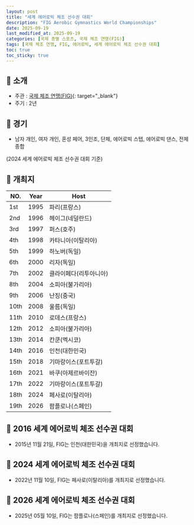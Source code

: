 ```yaml
---
layout: post
title: "세계 에어로빅 체조 선수권 대회"
description: "FIG Aerobic Gymnastics World Championships"
date: 2025-09-19
last_modified_at: 2025-09-19
categories: [국제 종별 스포츠, 국제 체조 연맹(FIG)]
tags: [국제 체조 연맹, FIG, 에어로빅, 세계 에어로빅 체조 선수권 대회]
toc: true
toc_sticky: true
---
```

## 📜 소개
* 주관 : [국제 체조 연맹(FIG)](https://www.gymnastics.sport/site/){: target="_blank"}
* 주기 : 2년

## 📜 경기
* 남자 개인, 여자 개인, 혼성 페어, 3인조, 단체, 에어로빅 스텝, 에어로빅 댄스, 전체 종합

(2024 세계 에어로빅 체조 선수권 대회 기준)

## 📜 개최지

<html>
    <head>
        <meta charset="UTF-8">
    </head>
    <body>
        <table>
            <thead>
                <tr class="header-row">
                    <th class="col-no">NO.</th>
                    <th class="col-year">Year</th>
                    <th class="col-host">Host</th>
                </tr>
            </thead>
            <tbody>
                <tr>
                    <td>1st</td>
                    <td>1995</td>
                    <td>파리(프랑스)</td>
                </tr>
                <tr>
                    <td>2nd</td>
                    <td>1996</td>
                    <td>헤이그(네덜란드)</td>
                </tr>
                <tr>
                    <td>3rd</td>
                    <td>1997</td>
                    <td>퍼스(호주)</td>
                </tr>
                <tr>
                    <td>4th</td>
                    <td>1998</td>
                    <td>카타니아(이탈리아)</td>
                </tr>
                <tr>
                    <td>5th</td>
                    <td>1999</td>
                    <td>하노버(독일)</td>
                </tr>
                <tr>
                    <td>6th</td>
                    <td>2000</td>
                    <td>리자(독일)</td>
                </tr>
                <tr>
                    <td>7th</td>
                    <td>2002</td>
                    <td>클라이페다(리투아니아)</td>
                </tr>
                <tr>
                    <td>8th</td>
                    <td>2004</td>
                    <td>소피아(불가리아)</td>
                </tr>
                <tr>
                    <td>9th</td>
                    <td>2006</td>
                    <td>난징(중국)</td>
                </tr>
                <tr>
                    <td>10th</td>
                    <td>2008</td>
                    <td>울름(독일)</td>
                </tr>
                <tr>
                    <td>11th</td>
                    <td>2010</td>
                    <td>로데스(프랑스)</td>
                </tr>
                <tr>
                    <td>12th</td>
                    <td>2012</td>
                    <td>소피아(불가리아)</td>
                </tr>
                <tr>
                    <td>13th</td>
                    <td>2014</td>
                    <td>칸쿤(멕시코)</td>
                </tr>
                <tr class="korea-host-bg">
                    <td><span class="korea-host">14th</span></td>
                    <td><span class="korea-host">2016</span></td>
                    <td><span class="korea-host">인천(대한민국)</span></td>
                </tr>
                <tr>
                    <td>15th</td>
                    <td>2018</td>
                    <td>기마랑이스(포트투갈)</td>
                </tr>
                <tr>
                    <td>16th</td>
                    <td>2021</td>
                    <td>바쿠(아제르바이잔)</td>
                </tr>
                <tr>
                    <td>17th</td>
                    <td>2022</td>
                    <td>기마랑이스(포트투갈)</td>
                </tr>
                <tr>
                    <td>18th</td>
                    <td>2024</td>
                    <td>페사로(이탈리아)</td>
                </tr>
                <tr>
                    <td>19th</td>
                    <td>2026</td>
                    <td>팜플로나(스페인)</td>
                </tr>
            </tbody>
        </table>
    </body>
</html>

## 📜 2016 세계 에어로빅 체조 선수권 대회
* 2015년 11월 21일, FIG는 <span class="korea-host">인천(대한민국)</span>을 개최지로 선정했습니다.

## 📜 2024 세계 에어로빅 체조 선수권 대회
* 2022년 11월 10일, FIG는 <span class="foreign-host">페사로(이탈리아)</span>를 개최지로 선정했습니다.

## 📜 2026 세계 에어로빅 체조 선수권 대회
* 2025년 05월 10일, FIG는 <span class="foreign-host">팜플로나(스페인)</span>를 개최지로 선정했습니다.
